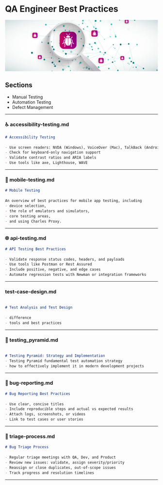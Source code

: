 # QA Engineer Best Practices

![](https://github.com/etestova-git/test-practices/blob/main/screenshots/Screenshot%202025-06-27%20at%2021.33.18.png)

## Sections
- Manual Testing
- Automation Testing
- Defect Management

---

### ♿ accessibility-testing.md
```markdown
# Accessibility Testing

- Use screen readers: NVDA (Windows), VoiceOver (Mac), TalkBack (Android)
- Check for keyboard-only navigation support
- Validate contrast ratios and ARIA labels
- Use tools like axe, Lighthouse, WAVE
```
---

### 📱 mobile-testing.md
```markdown
# Mobile Testing

An overview of best practices for mobile app testing, including
- device selection, 
- the role of emulators and simulators, 
- core testing areas, 
- and using Charles Proxy.
```
---

### 🌐 api-testing.md
```markdown
# API Testing Best Practices

- Validate response status codes, headers, and payloads
- Use tools like Postman or Rest Assured
- Include positive, negative, and edge cases
- Automate regression tests with Newman or integration frameworks
```

---

### test-case-design.md
```markdown

# Test Analysis and Test Design

- difference
- tools and best practices

```
---

### 🧱 testing_pyramid.md
```markdown

# Testing Pyramid: Strategy and Implementation
- Testing Pyramid fundamental test automation strategy
- how to effectively implement it in modern development projects

```
---

### 🐞 bug-reporting.md
```markdown
# Bug Reporting Best Practices

- Use clear, concise titles
- Include reproducible steps and actual vs expected results
- Attach logs, screenshots, or videos
- Link to test cases or user stories
```

---

### 🧩 triage-process.md
```markdown
# Bug Triage Process

- Regular triage meetings with QA, Dev, and Product
- Review new issues: validate, assign severity/priority
- Reassign or close duplicates, out-of-scope issues
- Track progress and resolution timelines
```

---
